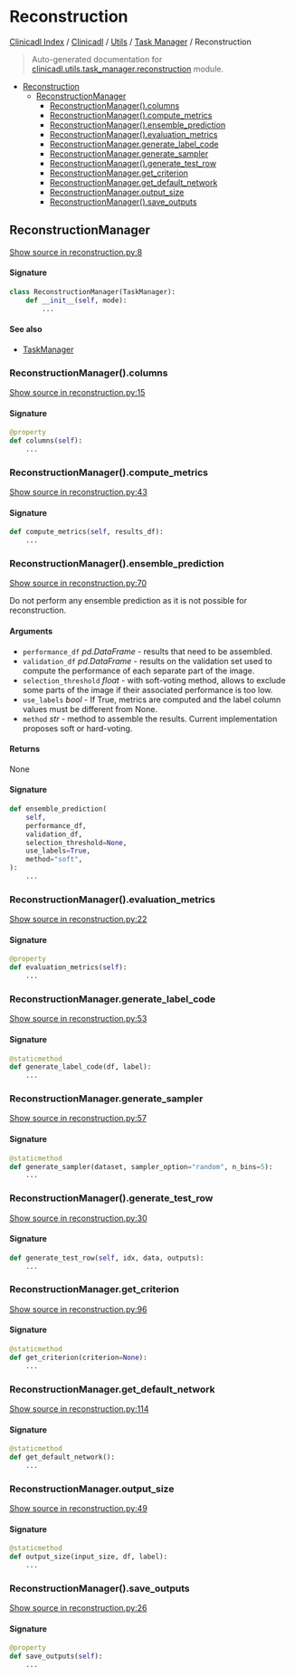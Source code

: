 # Reconstruction

[Clinicadl Index](../../../README.md#clinicadl-index) /
[Clinicadl](../../index.md#clinicadl) /
[Utils](../index.md#utils) /
[Task Manager](./index.md#task-manager) /
Reconstruction

> Auto-generated documentation for [clinicadl.utils.task_manager.reconstruction](../../../../clinicadl/utils/task_manager/reconstruction.py) module.

- [Reconstruction](#reconstruction)
  - [ReconstructionManager](#reconstructionmanager)
    - [ReconstructionManager().columns](#reconstructionmanager()columns)
    - [ReconstructionManager().compute_metrics](#reconstructionmanager()compute_metrics)
    - [ReconstructionManager().ensemble_prediction](#reconstructionmanager()ensemble_prediction)
    - [ReconstructionManager().evaluation_metrics](#reconstructionmanager()evaluation_metrics)
    - [ReconstructionManager.generate_label_code](#reconstructionmanagergenerate_label_code)
    - [ReconstructionManager.generate_sampler](#reconstructionmanagergenerate_sampler)
    - [ReconstructionManager().generate_test_row](#reconstructionmanager()generate_test_row)
    - [ReconstructionManager.get_criterion](#reconstructionmanagerget_criterion)
    - [ReconstructionManager.get_default_network](#reconstructionmanagerget_default_network)
    - [ReconstructionManager.output_size](#reconstructionmanageroutput_size)
    - [ReconstructionManager().save_outputs](#reconstructionmanager()save_outputs)

## ReconstructionManager

[Show source in reconstruction.py:8](../../../../clinicadl/utils/task_manager/reconstruction.py#L8)

#### Signature

```python
class ReconstructionManager(TaskManager):
    def __init__(self, mode):
        ...
```

#### See also

- [TaskManager](./task_manager.md#taskmanager)

### ReconstructionManager().columns

[Show source in reconstruction.py:15](../../../../clinicadl/utils/task_manager/reconstruction.py#L15)

#### Signature

```python
@property
def columns(self):
    ...
```

### ReconstructionManager().compute_metrics

[Show source in reconstruction.py:43](../../../../clinicadl/utils/task_manager/reconstruction.py#L43)

#### Signature

```python
def compute_metrics(self, results_df):
    ...
```

### ReconstructionManager().ensemble_prediction

[Show source in reconstruction.py:70](../../../../clinicadl/utils/task_manager/reconstruction.py#L70)

Do not perform any ensemble prediction as it is not possible for reconstruction.

#### Arguments

- `performance_df` *pd.DataFrame* - results that need to be assembled.
- `validation_df` *pd.DataFrame* - results on the validation set used to compute the performance
    of each separate part of the image.
- `selection_threshold` *float* - with soft-voting method, allows to exclude some parts of the image
    if their associated performance is too low.
- `use_labels` *bool* - If True, metrics are computed and the label column values must be different
    from None.
- `method` *str* - method to assemble the results. Current implementation proposes soft or hard-voting.

#### Returns

None

#### Signature

```python
def ensemble_prediction(
    self,
    performance_df,
    validation_df,
    selection_threshold=None,
    use_labels=True,
    method="soft",
):
    ...
```

### ReconstructionManager().evaluation_metrics

[Show source in reconstruction.py:22](../../../../clinicadl/utils/task_manager/reconstruction.py#L22)

#### Signature

```python
@property
def evaluation_metrics(self):
    ...
```

### ReconstructionManager.generate_label_code

[Show source in reconstruction.py:53](../../../../clinicadl/utils/task_manager/reconstruction.py#L53)

#### Signature

```python
@staticmethod
def generate_label_code(df, label):
    ...
```

### ReconstructionManager.generate_sampler

[Show source in reconstruction.py:57](../../../../clinicadl/utils/task_manager/reconstruction.py#L57)

#### Signature

```python
@staticmethod
def generate_sampler(dataset, sampler_option="random", n_bins=5):
    ...
```

### ReconstructionManager().generate_test_row

[Show source in reconstruction.py:30](../../../../clinicadl/utils/task_manager/reconstruction.py#L30)

#### Signature

```python
def generate_test_row(self, idx, data, outputs):
    ...
```

### ReconstructionManager.get_criterion

[Show source in reconstruction.py:96](../../../../clinicadl/utils/task_manager/reconstruction.py#L96)

#### Signature

```python
@staticmethod
def get_criterion(criterion=None):
    ...
```

### ReconstructionManager.get_default_network

[Show source in reconstruction.py:114](../../../../clinicadl/utils/task_manager/reconstruction.py#L114)

#### Signature

```python
@staticmethod
def get_default_network():
    ...
```

### ReconstructionManager.output_size

[Show source in reconstruction.py:49](../../../../clinicadl/utils/task_manager/reconstruction.py#L49)

#### Signature

```python
@staticmethod
def output_size(input_size, df, label):
    ...
```

### ReconstructionManager().save_outputs

[Show source in reconstruction.py:26](../../../../clinicadl/utils/task_manager/reconstruction.py#L26)

#### Signature

```python
@property
def save_outputs(self):
    ...
```